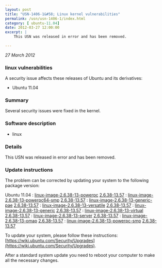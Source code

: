 ```yaml
---
layout: post
title: "USN-1406-1&#58; Linux kernel vulnerabilities"
permalink: /usn/usn-1406-1/index.html
category: [ ubuntu-11.04]
date: 2012-03-27 12:00:00
excerpt: |
    This USN was released in error and has been removed.  
    
--- 
```

 
 

*27 March 2012*

### linux vulnerabilities

A security issue affects these releases of Ubuntu and its derivatives:

* Ubuntu 11.04

### Summary

Several security issues were fixed in the kernel. 

### Software description

* linux 

### Details

This USN was released in error and has been removed. 

### Update instructions

The problem can be corrected by updating your system to the following package version:

Ubuntu 11.04
 : [linux-image-2.6.38-13-powerpc](https://launchpad.net/ubuntu/+source/linux) <span> [2.6.38-13.57](https://launchpad.net/ubuntu/+source/linux/2.6.38-13.57) </span> 
 : [linux-image-2.6.38-13-powerpc64-smp](https://launchpad.net/ubuntu/+source/linux) <span> [2.6.38-13.57](https://launchpad.net/ubuntu/+source/linux/2.6.38-13.57) </span> 
 : [linux-image-2.6.38-13-generic-pae](https://launchpad.net/ubuntu/+source/linux) <span> [2.6.38-13.57](https://launchpad.net/ubuntu/+source/linux/2.6.38-13.57) </span> 
 : [linux-image-2.6.38-13-versatile](https://launchpad.net/ubuntu/+source/linux) <span> [2.6.38-13.57](https://launchpad.net/ubuntu/+source/linux/2.6.38-13.57) </span> 
 : [linux-image-2.6.38-13-generic](https://launchpad.net/ubuntu/+source/linux) <span> [2.6.38-13.57](https://launchpad.net/ubuntu/+source/linux/2.6.38-13.57) </span> 
 : [linux-image-2.6.38-13-virtual](https://launchpad.net/ubuntu/+source/linux) <span> [2.6.38-13.57](https://launchpad.net/ubuntu/+source/linux/2.6.38-13.57) </span> 
 : [linux-image-2.6.38-13-server](https://launchpad.net/ubuntu/+source/linux) <span> [2.6.38-13.57](https://launchpad.net/ubuntu/+source/linux/2.6.38-13.57) </span> 
 : [linux-image-2.6.38-13-omap](https://launchpad.net/ubuntu/+source/linux) <span> [2.6.38-13.57](https://launchpad.net/ubuntu/+source/linux/2.6.38-13.57) </span> 
 : [linux-image-2.6.38-13-powerpc-smp](https://launchpad.net/ubuntu/+source/linux) <span> [2.6.38-13.57](https://launchpad.net/ubuntu/+source/linux/2.6.38-13.57) </span> 

To update your system, please follow these instructions: [https://wiki.ubuntu.com/Security/Upgrades](https://wiki.ubuntu.com/Security/Upgrades).

After a standard system update you need to reboot your computer to make all the necessary changes. 

